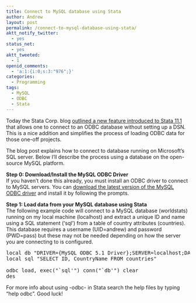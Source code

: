 ```yaml
---
title: Connect to MySQL database using Stata
author: Andrew
layout: post
permalink: /connect-to-mysql-database-using-stata/
aktt_notify_twitter:
  - yes
status_net:
  - yes
aktt_tweeted:
  - 1
openid_comments:
  - 'a:1:{i:0;s:3:"976";}'
categories:
  - Programming
tags:
  - MySQL
  - ODBC
  - Stata
---
```

Today the Stata Corp. blog [outlined a new feature introduced to Stata 11.1][1] that allows one to connect to an ODBC database without setting up a DSN. This is a nice addition and simplifies the process of loading ODBC data for those one-off projects. 

The blog post explains how to connect to database running on Microsoft&#8217;s SQL server. Below I&#8217;ll describe the process using a database on the open-source MySQL platform.

**Step 0: Download/Install the MySQL ODBC Driver**  
If you haven&#8217;t done this already, you must install an ODBC driver to connect to MySQL servers. You can [download the latest version of the MySQL ODBC driver][2] and install it by following the prompts.

**Step 1: Load data from your MySQL database using Stata**  
The following example code will connect to a MySQL database (worldstats) running on my local machine (localhost) and extract a unique ID and name using a SQL statement (&#8216;sql&#8217;) from a table of country attributes (countries). This database requires a username (UID=andrew) and password (PWD=pass) but these may not be needed depending on how the server you are connecting to is configured.

<pre class="brush: perl; title: ; notranslate" title="">local db "DRIVER={MySQL ODBC 5.1 Driver};SERVER=localhost;DATABASE=worldstats;UID=andrew;PWD=pass;"
local sql "SELECT ID, CountryName FROM countries"

odbc load, exec("`sql'") conn("`db'") clear
des
</pre>

For more info about using -odbc- in Stata search the help files by typing &#8220;help odbc&#8221;. Good luck!

 [1]: http://blog.stata.com/2010/11/10/connection-string-support-added-to-odbc-command/
 [2]: http://dev.mysql.com/downloads/connector/odbc